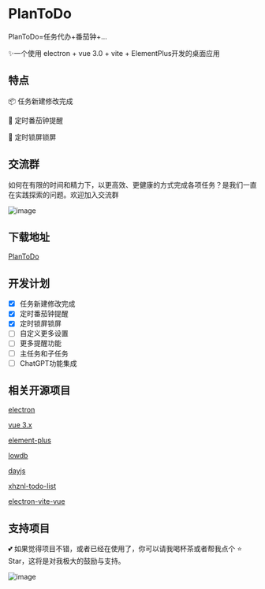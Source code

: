 # PlanToDo

PlanToDo=任务代办+番茄钟+...

:sparkles:一个使用 electron + vue 3.0 + vite + ElementPlus开发的桌面应用

## 特点

📦 任务新建修改完成

🎯 定时番茄钟提醒

🌱 定时锁屏锁屏



## 交流群

如何在有限的时间和精力下，以更高效、更健康的方式完成各项任务？是我们一直在实践探索的问题。欢迎加入交流群

![image](https://user-images.githubusercontent.com/28349614/233223136-9cce8c9f-1575-4a5c-9c3f-69ec34b9781e.png)



## 下载地址

[PlanToDo](https://github.com/MoranCoder95/PlanToDo/releases)


## 开发计划
- [x] 任务新建修改完成
- [x] 定时番茄钟提醒
- [x] 定时锁屏锁屏
- [ ] 自定义更多设置
- [ ] 更多提醒功能
- [ ] 主任务和子任务
- [ ] ChatGPT功能集成

## 相关开源项目

[electron](https://github.com/electron/electron)

[vue 3.x](https://github.com/vuejs/core)

[element-plus](https://github.com/element-plus/element-plus)

[lowdb](https://github.com/typicode/lowdb)

[dayjs](https://github.com/iamkun/dayjs)

[xhznl-todo-list](https://github.com/xiajingren/xhznl-todo-list)

[electron-vite-vue](https://github.com/electron-vite/electron-vite-vue)


## 支持项目
💕 如果觉得项目不错，或者已经在使用了，你可以请我喝杯茶或者帮我点个 ⭐ Star，这将是对我极大的鼓励与支持。

![image](https://user-images.githubusercontent.com/28349614/233222493-bed0e455-8193-4b32-8d98-e8a73e699830.png)







